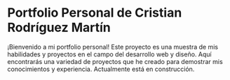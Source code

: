 # Portfolio Personal de Cristian Rodríguez Martín

¡Bienvenido a mi portfolio personal! Este proyecto es una muestra de mis habilidades y proyectos en el campo del desarrollo web y diseño. Aquí encontrarás una variedad de proyectos que he creado para demostrar mis conocimientos y experiencia. Actualmente está en construcción.